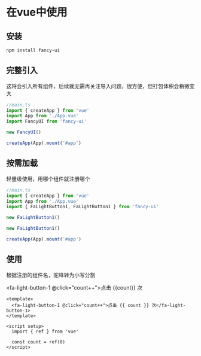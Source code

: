 # 在vue中使用

## 安装

```xml
npm install fancy-ui
```

## 完整引入

这将会引入所有组件，后续就无需再关注导入问题，很方便，但打包体积会稍微变大

```ts
//main.ts
import { createApp } from 'vue'
import App from './App.vue'
import FancyUI from 'fancy-ui'

new FancyUI()

createApp(App).mount('#app')
```

## 按需加载

轻量级使用，用哪个组件就注册哪个

```ts
//main.ts
import { createApp } from 'vue'
import App from './App.vue'
import { FaLightButton1, FaLightButton1 } from 'fancy-ui'

new FaLightButton1()

new FaLightButton1()

createApp(App).mount('#app')
```

## 使用

根据注册的组件名，驼峰转为小写分割

<script setup>
import {ref} from 'vue';

const count=ref(0)
</script>

<fa-light-button-1 @click="count++">点击 {{count}} 次</fa-light-button-1>

```vue
<template>
  <fa-light-button-1 @click="count++">点击 {{ count }} 次</fa-light-button-1>
</template>

<script setup>
  import { ref } from 'vue'

  const count = ref(0)
</script>
```